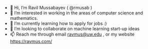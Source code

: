 - 👋 Hi, I’m Ravil Mussabayev ( @rmusab )
- 👀 I’m interested in working in the areas of computer science and mathematics.
- 🌱 I’m currently learning how to apply for jobs :)
- 💞️ I’m looking to collaborate on machine learning start-up ideas
- 📫 Reach me through email ravmus@uw.edu , or my website https://ravmus.com/ 

<!---
rmusab/rmusab is a ✨ special ✨ repository because its `README.md` (this file) appears on your GitHub profile.
You can click the Preview link to take a look at your changes.
--->
